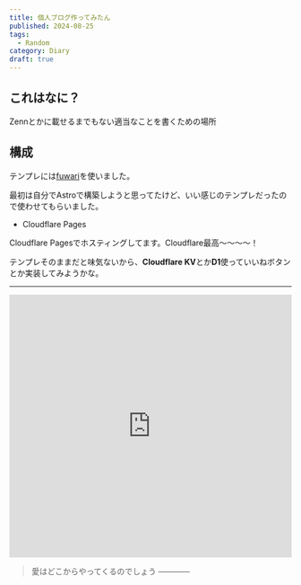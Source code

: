 ```yaml
---
title: 個人ブログ作ってみたん
published: 2024-08-25
tags: 
  - Random
category: Diary
draft: true
---
```


## これはなに？

Zennとかに載せるまでもない適当なことを書くための場所


## 構成

テンプレには[fuwari](https://github.com/saicaca/fuwari)を使いました。

最初は自分でAstroで構築しようと思ってたけど、いい感じのテンプレだったので使わせてもらいました。

- Cloudflare Pages

Cloudflare Pagesでホスティングしてます。Cloudflare最高～～～～！

テンプレそのままだと味気ないから、**Cloudflare KV**とか**D1**使っていいねボタンとか実装してみようかな。

---

<iframe width="100%" height="468" src="https://www.youtube.com/embed/2czbGCYz6gk?si=Yfp20zI6oZkOJlLE" title="YouTube video player" frameborder="0" allow="accelerometer; autoplay; clipboard-write; encrypted-media; gyroscope; picture-in-picture; web-share" referrerpolicy="strict-origin-when-cross-origin" allowfullscreen></iframe>

> 愛はどこからやってくるのでしょう ――――